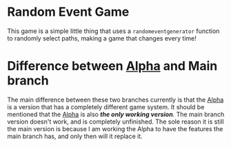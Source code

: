 # Random Event Game
This game is a simple little thing that uses a `randomeventgenerator` function to randomly select paths, making a game that changes every time!

# Difference between [Alpha](https://github.com/MasterMind4-0/RandomEventGame/tree/alpha) and Main branch
The main difference between these two branches currently is that the [Alpha](https://github.com/MasterMind4-0/RandomEventGame/tree/alpha) is a version that has a completely different game system. It should be mentioned that the [Alpha](https://github.com/MasterMind4-0/RandomEventGame/tree/alpha) is also ***the only working version***.
The main branch version doesn't work, and is completely unfinished. The sole reason it is still the main version is because I am working the Alpha to have the features the main branch has, and only then will it replace it.
